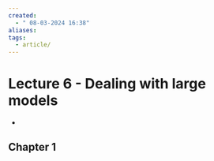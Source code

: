 ```yaml
---
created:
  - " 08-03-2024 16:38"
aliases: 
tags:
  - article/
---
```


# Lecture 6 - Dealing with large models
-

## Chapter 1

